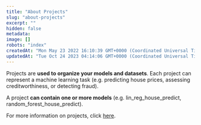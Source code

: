 ```yaml
---
title: "About Projects"
slug: "about-projects"
excerpt: ""
hidden: false
metadata: 
image: []
robots: "index"
createdAt: "Mon May 23 2022 16:10:39 GMT+0000 (Coordinated Universal Time)"
updatedAt: "Tue Oct 24 2023 04:14:06 GMT+0000 (Coordinated Universal Time)"
---
```

Projects are **used to organize your models and datasets**. Each project can represent a machine learning task (e.g. predicting house prices, assessing creditworthiness, or detecting fraud).

A project **can contain one or more models** (e.g. lin_reg_house_predict, random_forest_house_predict).

For more information on projects, click [here](doc:project-structure).